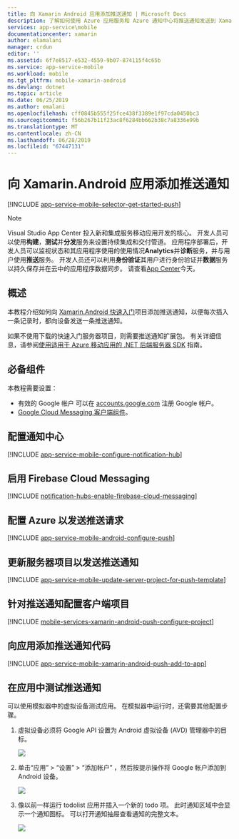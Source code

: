 ```yaml
---
title: 向 Xamarin Android 应用添加推送通知 | Microsoft Docs
description: 了解如何使用 Azure 应用服务和 Azure 通知中心将推送通知发送到 Xamarin Android 应用
services: app-service\mobile
documentationcenter: xamarin
author: elamalani
manager: crdun
editor: ''
ms.assetid: 6f7e8517-e532-4559-9b07-874115f4c65b
ms.service: app-service-mobile
ms.workload: mobile
ms.tgt_pltfrm: mobile-xamarin-android
ms.devlang: dotnet
ms.topic: article
ms.date: 06/25/2019
ms.author: emalani
ms.openlocfilehash: cff0845b555f25fce438f3389e1f97cda0450bc3
ms.sourcegitcommit: f56b267b11f23ac8f6284bb662b38c7a8336e99b
ms.translationtype: MT
ms.contentlocale: zh-CN
ms.lasthandoff: 06/28/2019
ms.locfileid: "67447131"
---
```

# <a name="add-push-notifications-to-your-xamarinandroid-app"></a>向 Xamarin.Android 应用添加推送通知

[!INCLUDE [app-service-mobile-selector-get-started-push](../../includes/app-service-mobile-selector-get-started-push.md)]

> [!NOTE]
> Visual Studio App Center 投入新和集成服务移动应用开发的核心。 开发人员可以使用**构建**，**测试**并**分发**服务来设置持续集成和交付管道。 应用程序部署后，开发人员可以监视状态和其应用程序使用的使用情况**Analytics**并**诊断**服务，并与用户使用**推送**服务。 开发人员还可以利用**身份验证**其用户进行身份验证并**数据**服务以持久保存并在云中的应用程序数据同步。 请查看[App Center](https://appcenter.ms/?utm_source=zumo&utm_campaign=app-service-mobile-xamarin-android-get-started-push)今天。
>

## <a name="overview"></a>概述

本教程介绍如何向 [Xamarin.Android 快速入门](app-service-mobile-windows-store-dotnet-get-started.md)项目添加推送通知，以便每次插入一条记录时，都向设备发送一条推送通知。

如果不使用下载的快速入门服务器项目，则需要推送通知扩展包。 有关详细信息，请参阅[使用适用于 Azure 移动应用的 .NET 后端服务器 SDK](app-service-mobile-dotnet-backend-how-to-use-server-sdk.md) 指南。

## <a name="prerequisites"></a>必备组件

本教程需要设置：

* 有效的 Google 帐户 可以在 [accounts.google.com](https://go.microsoft.com/fwlink/p/?LinkId=268302) 注册 Google 帐户。
* [Google Cloud Messaging 客户端组件](https://components.xamarin.com/view/GCMClient/)。

## <a name="configure-hub"></a>配置通知中心

[!INCLUDE [app-service-mobile-configure-notification-hub](../../includes/app-service-mobile-configure-notification-hub.md)]

## <a id="register"></a>启用 Firebase Cloud Messaging

[!INCLUDE [notification-hubs-enable-firebase-cloud-messaging](../../includes/notification-hubs-enable-firebase-cloud-messaging.md)]

## <a name="configure-azure-to-send-push-requests"></a>配置 Azure 以发送推送请求

[!INCLUDE [app-service-mobile-android-configure-push](../../includes/app-service-mobile-android-configure-push-for-firebase.md)]

## <a id="update-server"></a>更新服务器项目以发送推送通知

[!INCLUDE [app-service-mobile-update-server-project-for-push-template](../../includes/app-service-mobile-update-server-project-for-push-template.md)]

## <a id="configure-app"></a>针对推送通知配置客户端项目

[!INCLUDE [mobile-services-xamarin-android-push-configure-project](../../includes/mobile-services-xamarin-android-push-configure-project.md)]

## <a id="add-push"></a>向应用添加推送通知代码

[!INCLUDE [app-service-mobile-xamarin-android-push-add-to-app](../../includes/app-service-mobile-xamarin-android-push-add-to-app.md)]

## <a name="test"></a>在应用中测试推送通知

可以使用模拟器中的虚拟设备测试应用。 在模拟器中运行时，还需要其他配置步骤。

1. 虚拟设备必须将 Google API 设置为 Android 虚拟设备 (AVD) 管理器中的目标。

    ![](./media/app-service-mobile-xamarin-android-get-started-push/google-apis-avd-settings.png)

2. 单击“应用”   > “设置”   > “添加帐户”  ，然后按提示操作将 Google 帐户添加到 Android 设备。

    ![](./media/app-service-mobile-xamarin-android-get-started-push/add-google-account.png)

3. 像以前一样运行 todolist 应用并插入一个新的 todo 项。 此时通知区域中会显示一个通知图标。 可以打开通知抽屉查看通知的完整文本。

    ![](./media/app-service-mobile-xamarin-android-get-started-push/android-notifications.png)

<!-- URLs. -->
[Xamarin.Android quick start]: app-service-mobile-xamarin-android-get-started.md
[Google Cloud Messaging Client Component]: https://components.xamarin.com/view/GCMClient/
[Azure Mobile Services Component]: https://components.xamarin.com/view/azure-mobile-services/

